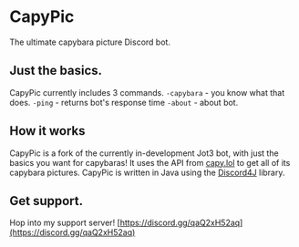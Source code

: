 # CapyPic
The ultimate capybara picture Discord bot.
## Just the basics.
CapyPic currently includes 3 commands.
`-capybara` - you know what that does.
`-ping` - returns bot's response time
`-about` - about bot.
## How it works
CapyPic is a fork of the currently in-development Jot3 bot, with just the basics you want for capybaras!
It uses the API from [capy.lol](https://capy.lol/) to get all of its capybara pictures.
CapyPic is written in Java using the [Discord4J](https://discord4j.com/) library.
## Get support.
Hop into my support server!
[https://discord.gg/qaQ2xH52aq](https://discord.gg/qaQ2xH52aq)
